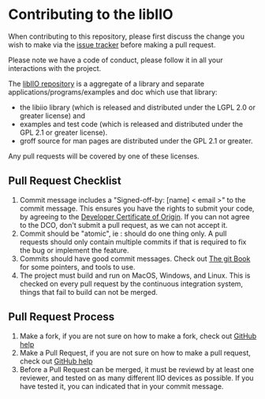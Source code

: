 # Contributing to the libIIO

When contributing to this repository, please first discuss the change you wish to make via the 
[issue tracker](https://github.com/analogdevicesinc/libiio/issues) before making a pull request. 

Please note we have a code of conduct, please follow it in all your interactions with the project.

The [libIIO repository](https://github.com/analogdevicesinc/libiio) is a aggregate of a library 
and separate applications/programs/examples and doc which use that library:
* the libiio library (which is released and distributed under the LGPL 2.0 or greater license) and 
* examples and test code (which is released and distributed under the GPL 2.1 or greater license).
* groff source for man pages are distributed under the GPL 2.1 or greater.

Any pull requests will be covered by one of these licenses.

## Pull Request Checklist

1. Commit message includes a "Signed-off-by: [name] < email >" to the commit message. 
   This ensures you have the rights to submit your code, by agreeing to the 
   [Developer Certificate of Origin](https://developercertificate.org/). If you can not agree to
   the DCO, don't submit a pull request, as we can not accept it.
2. Commit should be "atomic", ie : should do one thing only. A pull requests should only contain 
   multiple commits if that is required to fix the bug or implement the feature.
3. Commits should have good commit messages. Check out [The git Book](https://git-scm.com/book/en/v2/Distributed-Git-Contributing-to-a-Project)
   for some pointers, and tools to use.
4. The project must build and run on MacOS, Windows, and Linux. This is checked on every pull request by the 
   continuous integration system, things that fail to build can not be merged.

## Pull Request Process

1. Make a fork, if you are not sure on how to make a fork, check out [GitHub help](https://help.github.com/en/github/getting-started-with-github/fork-a-repo)
2. Make a Pull Request, if you are not sure on how to make a pull request, check out [GitHub help](https://help.github.com/en/github/collaborating-with-issues-and-pull-requests/creating-a-pull-request-from-a-fork)
3. Before a Pull Request can be merged, it must be reviewd by at least one reviewer, and tested on as
   many different IIO devices as possible. If you have tested it, you can indicated that in your commit
   message.

